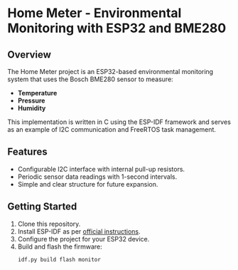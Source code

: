 # Home Meter - Environmental Monitoring with ESP32 and BME280

## Overview
The Home Meter project is an ESP32-based environmental monitoring system that uses the Bosch BME280 sensor to measure:
- **Temperature**
- **Pressure**
- **Humidity**

This implementation is written in C using the ESP-IDF framework and serves as an example of I2C communication and FreeRTOS task management.

## Features
- Configurable I2C interface with internal pull-up resistors.
- Periodic sensor data readings with 1-second intervals.
- Simple and clear structure for future expansion.

## Getting Started
1. Clone this repository.
2. Install ESP-IDF as per [official instructions](https://docs.espressif.com/projects/esp-idf/en/latest/esp32/get-started/).
3. Configure the project for your ESP32 device.
4. Build and flash the firmware:
   ```bash
   idf.py build flash monitor
